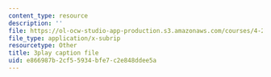 ```yaml
---
content_type: resource
description: ''
file: https://ol-ocw-studio-app-production.s3.amazonaws.com/courses/4-241j-theory-of-city-form-spring-2013/e866987b2cf55934bfe7c2e848ddee5a_4DX9GM_kZmc.vtt
file_type: application/x-subrip
resourcetype: Other
title: 3play caption file
uid: e866987b-2cf5-5934-bfe7-c2e848ddee5a
---
```

